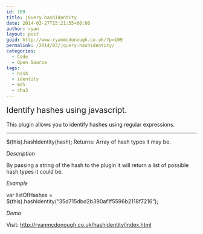 ```yaml
---
id: 109
title: jQuery.hashIdentity
date: 2014-03-27T15:21:55+00:00
author: ryan
layout: post
guid: http://www.ryanmcdonough.co.uk/?p=109
permalink: /2014/03/jquery-hashidentity/
categories:
  - Code
  - Open Source
tags:
  - hash
  - identity
  - md5
  - sha3
---
```

<span style="font-size: 1.5em; line-height: 1.5em;">Identify hashes using javascript.</span>

This plugin allows you to identify hashes using regular expressions.

* * *

$(this).hashIdentity(hash); Returns: Array of hash types it may be.

_Description_

By passing a string of the hash to the plugin it will return a list of possible hash types it could be.

_Example_

var listOfHashes = $(this).hashIdentity(&#8220;35d715dbd2b390af1f5596b2118f7216&#8221;);

_Demo_

Visit: <http://ryanmcdonough.co.uk/hashidentity/index.html>